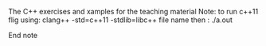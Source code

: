 The C++ exercises and xamples for the teaching material
Note: to run c++11 flig 
using: clang++ -std=c++11 -stdlib=libc++ file name
then : ./a.out

End note 

